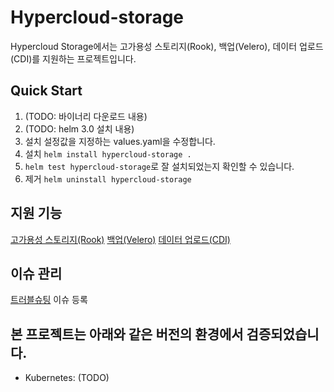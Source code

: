# Hypercloud-storage
Hypercloud Storage에서는 고가용성 스토리지(Rook), 백업(Velero), 데이터 업로드(CDI)를 지원하는 프로젝트입니다.

## Quick Start
1. (TODO: 바이너리 다운로드 내용)
2. (TODO: helm 3.0 설치 내용)
3. 설치 설정값을 지정하는 values.yaml을 수정합니다.
4. 설치 `helm install hypercloud-storage .`
5. `helm test hypercloud-storage`로 잘 설치되었는지 확인할 수 있습니다.
6. 제거 `helm uninstall hypercloud-storage`

## 지원 기능
[고가용성 스토리지(Rook)](docs/rook.md)
[백업(Velero)](docs/velero.md)
[데이터 업로드(CDI)](docs/cdi.md)

## 이슈 관리
[트러블슈팅](docs/troubleshooting.md)
이슈 등록

## 본 프로젝트는 아래와 같은 버전의 환경에서 검증되었습니다.
- Kubernetes: (TODO)
